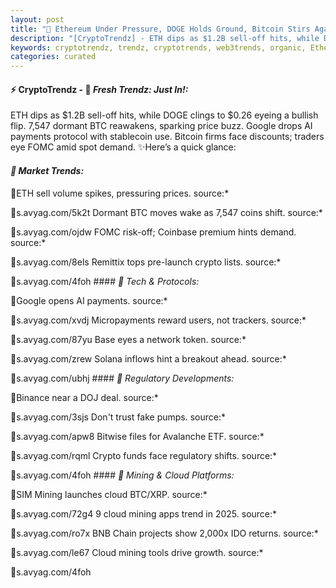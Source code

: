 ```yaml
---
layout: post
title: "🌌 Ethereum Under Pressure, DOGE Holds Ground, Bitcoin Stirs Again"
description: "[CryptoTrendz] - ETH dips as $1.2B sell-off hits, while DOGE clings to $0.26 eyeing a bullish flip. 7,547 dormant BTC reawakens, sparking price buzz. Google drops AI payments protocol with stablecoin use. Bitcoin firms face discounts; traders eye FOMC amid spot demand."
keywords: cryptotrendz, trendz, cryptotrends, web3trends, organic, Ethereum, Bitcoin, Binance, stablecoin, BTC, Dogecoin, SOL, Avalanche, Network, AI, Mining, Cardano, ETH, XRP, analyst, Crypto, DOGE
categories: curated
---
```


#### ⚡ CryptoTrendz - 📌 *Fresh Trendz: Just In!:*

ETH dips as $1.2B sell-off hits, while DOGE clings to $0.26 eyeing a bullish flip. 7,547 dormant BTC reawakens, sparking price buzz. Google drops AI payments protocol with stablecoin use. Bitcoin firms face discounts; traders eye FOMC amid spot demand. ✨Here’s a quick glance:


#### *🔖 Market Trends:*  

🔹ETH sell volume spikes, pressuring prices. source:*  

🔹s.avyag.com/5k2t Dormant BTC moves wake as 7,547 coins shift. source:*  

🔹s.avyag.com/ojdw FOMC risk-off; Coinbase premium hints demand. source:*  

🔹s.avyag.com/8els Remittix tops pre-launch crypto lists. source:*  

🔹s.avyag.com/4foh #### *🔖 Tech & Protocols:*  

🔹Google opens AI payments. source:*  

🔹s.avyag.com/xvdj Micropayments reward users, not trackers. source:*  

🔹s.avyag.com/87yu Base eyes a network token. source:*  

🔹s.avyag.com/zrew Solana inflows hint a breakout ahead. source:*  

🔹s.avyag.com/ubhj #### *🔖 Regulatory Developments:*  

🔹Binance near a DOJ deal. source:*  

🔹s.avyag.com/3sjs Don't trust fake pumps. source:*  

🔹s.avyag.com/apw8 Bitwise files for Avalanche ETF. source:*  

🔹s.avyag.com/rqml Crypto funds face regulatory shifts. source:*  

🔹s.avyag.com/4foh #### *🔖 Mining & Cloud Platforms:*  

🔹SIM Mining launches cloud BTC/XRP. source:*  

🔹s.avyag.com/72g4 9 cloud mining apps trend in 2025. source:*  

🔹s.avyag.com/ro7x BNB Chain projects show 2,000x IDO returns. source:*  

🔹s.avyag.com/le67 Cloud mining tools drive growth. source:*  

🔹s.avyag.com/4foh